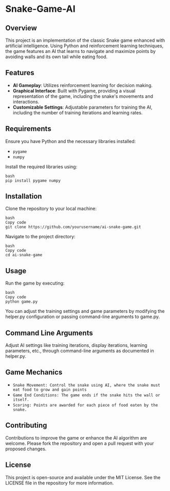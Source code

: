 # Snake-Game-AI


## Overview
This project is an implementation of the classic Snake game enhanced with artificial intelligence. Using Python and reinforcement learning techniques, the game features an AI that learns to navigate and maximize points by avoiding walls and its own tail while eating food.

## Features
- **AI Gameplay**: Utilizes reinforcement learning for decision making.
- **Graphical Interface**: Built with Pygame, providing a visual representation of the game, including the snake's movements and interactions.
- **Customizable Settings**: Adjustable parameters for training the AI, including the number of training iterations and learning rates.

## Requirements
Ensure you have Python and the necessary libraries installed:
- `pygame`
- `numpy`

Install the required libraries using:
```
bash
pip install pygame numpy
```
## Installation
Clone the repository to your local machine:

```
bash
Copy code
git clone https://github.com/yourusername/ai-snake-game.git
```
Navigate to the project directory:

```
bash
Copy code
cd ai-snake-game
```
## Usage
Run the game by executing:
```
bash
Copy code
python game.py
```
You can adjust the training settings and game parameters by modifying the helper.py configuration or passing command-line arguments to game.py.

## Command Line Arguments
Adjust AI settings like training iterations, display iterations, learning parameters, etc., through command-line arguments as documented in helper.py.

## Game Mechanics
- `Snake Movement: Control the snake using AI, where the snake must eat food to grow and gain points`
- `Game End Conditions: The game ends if the snake hits the wall or itself.`
- `Scoring: Points are awarded for each piece of food eaten by the snake.`

## Contributing
Contributions to improve the game or enhance the AI algorithm are welcome. Please fork the repository and open a pull request with your proposed changes.

## License
This project is open-source and available under the MIT License. See the LICENSE file in the repository for more information.
